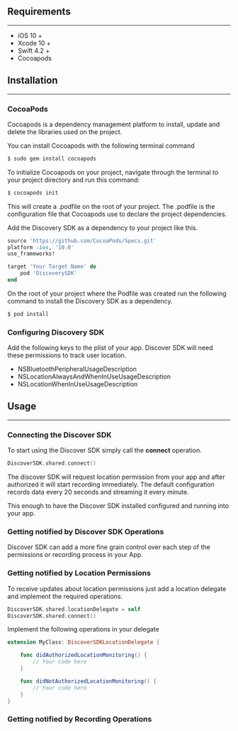 ## Requirements
---- 
* iOS 10 +
* Xcode 10 +
* Swift 4.2 +
* Cocoapods

## Installation
---- 
### CocoaPods
Cocoapods is a dependency management platform to install, update and delete the libraries used on the project.
  
  
You can  install Cocoapods with the following terminal command
   
```ruby
$ sudo gem install cocoapods
```
  
    
To initialize Cocoapods on your project, navigate through the terminal to your project directory and run this command:
```ruby
$ cocoapods init
```

This will create a .podfile on the root of your project. The .podfile is the configuration file that Cocoapods use to declare the project dependencies. 

Add the Discovery SDK as a dependency to your project like this.

```ruby
source 'https://github.com/CocoaPods/Specs.git'
platform :ios, '10.0'
use_frameworks!

target 'Your Target Name' do
    pod 'DiscoverySDK'
end
```

On the root of your project where the Podfile was created run the following command to install the Discovery SDK as a dependency.

```ruby
$ pod install
```

### Configuring  Discovery SDK

Add the following keys to the plist of your app. Discover SDK will need these permissions to track user location.

- NSBluetoothPeripheralUsageDescription
- NSLocationAlwaysAndWhenInUseUsageDescription
- NSLocationWhenInUseUsageDescription

## Usage
---- 
### Connecting the Discover SDK  

To start using the Discover SDK simply call the **connect** operation.  

```swift
DiscoverSDK.shared.connect()
```

The discover SDK will request location permission from your app and after authorized  it will start recording immediately. The default configuration records data every 20 seconds and streaming it every minute.

This enough to have the Discover SDK installed configured and running into your app.

### Getting notified by Discover SDK Operations

Discover SDK can add a more fine grain control over each step of the permissions or recording process in your App.

### Getting notified by Location Permissions

To receive updates about location permissions just add a location delegate and implement the required operations.  

```swift
DiscoverSDK.shared.locationDelegate = self
DiscoverSDK.shared.connect()
```
  
Implement the following operations in your delegate
```swift
extension MyClass: DiscoverSDKLocationDelegate {

	func didAuthorizedLocationMonitoring() {
		// Your code here
	}

	func didNotAuthorizedLocationMonitoring() {
		// Your code here
	}
}
```


### Getting notified by Recording Operations